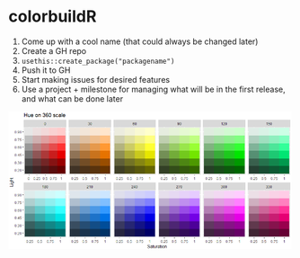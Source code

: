 # colorbuildR
1.  Come up with a cool name (that could always be changed later)
2. Create a GH repo
3. `usethis::create_package("packagename")`
4. Push it to GH
5. Start making issues for desired features
6. Use a project + milestone for managing what will be in the first release, and what can be done later

![colors](https://github.com/rjake/colorbuildR/blob/master/colors.png)
